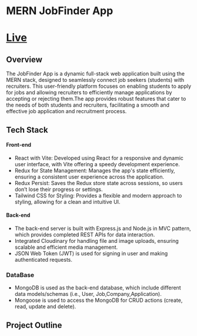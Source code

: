 # MERN JobFinder App
# [Live](https://mern-jobfinder--delta.vercel.app/)

## Overview

The JobFinder App is a dynamic full-stack web application built using the MERN stack, designed to seamlessly connect job seekers (students) with recruiters. This user-friendly platform focuses on enabling students to apply for jobs and allowing recruiters to efficiently manage applications by accepting or rejecting them.The app provides robust features that cater to the needs of both students and recruiters, facilitating a smooth and effective job application and recruitment process.

## Tech Stack

#### Front-end

* React with Vite: Developed using React for a responsive and dynamic user interface, with Vite offering a speedy development experience.
* Redux for State Management: Manages the app's state efficiently, ensuring a consistent user experience across the application.
* Redux Persist: Saves the Redux store state across sessions, so users don’t lose their progress or settings.
* Tailwind CSS for Styling: Provides a flexible and modern approach to styling, allowing for a clean and intuitive UI.

#### Back-end

* The back-end server is built with Express.js and Node.js in MVC pattern, which provides completed REST APIs for data interaction.
* Integrated Cloudinary for handling file and image uploads, ensuring scalable and efficient media management.
* JSON Web Token (JWT) is used for signing in user and making authenticated requests.

### DataBase

* MongoDB is used as the back-end database, which include different data models/schemas (i.e., User, Job,Company,Application).
* Mongoose is used to access the MongoDB for CRUD actions (create, read, update and delete).

## Project Outline
  
